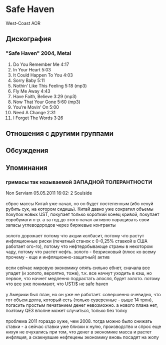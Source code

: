 # Safe Haven

West-Coast AOR

## Дискография

### "Safe Haven" 2004, Metal

01. Do You Remember Me 4:17
02. In Your Heart 5:03
03. It Could Happen To You 4:03
04. Sorry Baby 5:11
05. Nothin’ Like This Feeling 5:18 (mp3)
06. Fly Me Away 4:43
07. Have Faith, Believe 3:29 (mp3)
08. Now That Your Gone 5:60 (mp3)
09. You’re Movin’ On 5:00
10. Need A Change 2:31
11. I Forget The Words 3:26


## Отношения с другими группами


## Обсуждения


## Упоминания

### гримасы так называемой ЗАПАДНОЙ ТОЛЕРАНТНОСТИ

Non Serviam 05.05.2011 16:02:
2 Soulside<BR><BR>сброс массы Китай уже начал, но он будет постепенным (ибо нехуй рубить сук, на котором сидишь). Китай давно уже сократил объемы покупок новых UST, покупает только короткий конец кривой, покупает евробумаги н-р. а за год до этого начал активно наращивать свои запасы углеводородов через биржевые контракты<BR><BR>золото дорожает потому что акции колбасит, потому что растут инфляционные риски (печатный станок с 0-0,25% ставкой в США работает ого-го), потому что нефтедобывающе страны в некотором чаду, потому что растет нефть. золото - безрисковый (плюс ко всему прочему - еще и инфляционно-защитный) актив<BR><BR>если сейчас мировую экономику опять сильно ебнет, сначала все упадет (и золото, вероятно, тоже), т.к. все начнут уходить в кэш, но первое, что начнет медленно подрастать апосля, будет золото. потому что все уже понимают, что UST/$ не safe haven<BR><BR>у Америки был план, но он уже не работает. совершенно очевидно, что тот объем долга, который есть (только суверенные - выше 14 трлн), погасить простым печатанием денег невозможно. а нового плана нет, поэтому QE3 вполне может случиться, только без толку<BR><BR>проблема 2011 гораздо хуже, чем 2008. тогда можно было снижать ставки - а сейчас ставки уже близки к нулю, производство и спрос еще нихуя не очухались при том, что денег в экономике масса и растет инфляция, а скакнувшие нефтецены экономику вновь посадят на жопу

